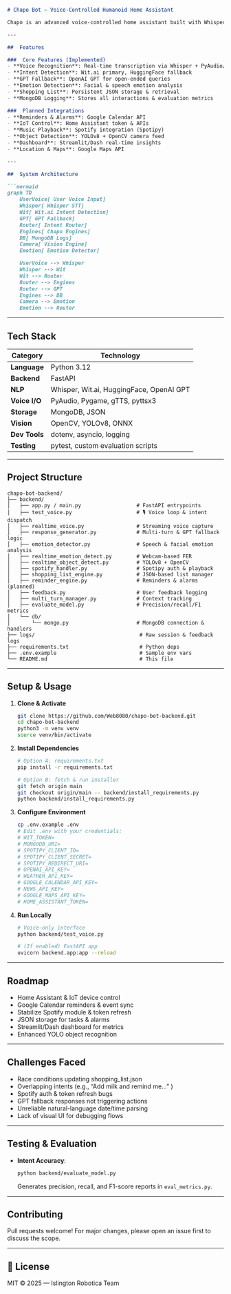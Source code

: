 ````markdown
# Chapo Bot – Voice-Controlled Humanoid Home Assistant

Chapo is an advanced voice-controlled home assistant built with Whisper, Wit.ai, HuggingFace, and modular intent engines. It supports real-time voice interaction, emotion detection, smart home control, music playback, shopping list and reminder management, and more—backed by MongoDB logging and easily extensible with new “engines.”

---

##  Features

###  Core Features (Implemented)
- **Voice Recognition**: Real-time transcription via Whisper + PyAudio/Pygame  
- **Intent Detection**: Wit.ai primary, HuggingFace fallback  
- **GPT Fallback**: OpenAI GPT for open-ended queries  
- **Emotion Detection**: Facial & speech emotion analysis  
- **Shopping List**: Persistent JSON storage & retrieval  
- **MongoDB Logging**: Stores all interactions & evaluation metrics  

###  Planned Integrations
- **Reminders & Alarms**: Google Calendar API  
- **IoT Control**: Home Assistant token & APIs  
- **Music Playback**: Spotify integration (Spotipy)  
- **Object Detection**: YOLOv8 + OpenCV camera feed  
- **Dashboard**: Streamlit/Dash real-time insights  
- **Location & Maps**: Google Maps API  

---

##  System Architecture

```mermaid
graph TD
    UserVoice[ User Voice Input]
    Whisper[ Whisper STT]
    Wit[ Wit.ai Intent Detection]
    GPT[ GPT Fallback]
    Router[ Intent Router]
    Engines[ Chapo Engines]
    DB[ MongoDB Logs]
    Camera[ Vision Engine]
    Emotion[ Emotion Detector]

    UserVoice --> Whisper
    Whisper --> Wit
    Wit --> Router
    Router --> Engines
    Router --> GPT
    Engines --> DB
    Camera --> Emotion
    Emotion --> Router
````

---

##  Tech Stack

| Category      | Technology                               |
| ------------- | ---------------------------------------- |
| **Language**  | Python 3.12                              |
| **Backend**   | FastAPI                                  |
| **NLP**       | Whisper, Wit.ai, HuggingFace, OpenAI GPT |
| **Voice I/O** | PyAudio, Pygame, gTTS, pyttsx3           |
| **Storage**   | MongoDB, JSON                            |
| **Vision**    | OpenCV, YOLOv8, ONNX                     |
| **Dev Tools** | dotenv, asyncio, logging                 |
| **Testing**   | pytest, custom evaluation scripts        |

---

##  Project Structure

```
chapo-bot-backend/
├── backend/
│   ├── app.py / main.py                  # FastAPI entrypoints
│   ├── test_voice.py                     # 🎙️ Voice loop & intent dispatch
│   ├── realtime_voice.py                 # Streaming voice capture
│   ├── response_generator.py             # Multi-turn & GPT fallback logic
│   ├── emotion_detector.py               # Speech & facial emotion analysis
│   ├── realtime_emotion_detect.py        # Webcam-based FER
│   ├── realtime_object_detect.py         # YOLOv8 + OpenCV
│   ├── spotify_handler.py                # Spotipy auth & playback
│   ├── shopping_list_engine.py           # JSON-based list manager
│   ├── reminder_engine.py                # Reminders & alarms (planned)
│   ├── feedback.py                       # User feedback logging
│   ├── multi_turn_manager.py             # Context tracking
│   ├── evaluate_model.py                 # Precision/recall/F1 metrics
│   └── db/
│       └── mongo.py                      # MongoDB connection & handlers
├── logs/                                  # Raw session & feedback logs
├── requirements.txt                       # Python deps
├── .env.example                           # Sample env vars
└── README.md                              # This file
```

---

##  Setup & Usage

1. **Clone & Activate**

   ```bash
   git clone https://github.com/Web8080/chapo-bot-backend.git
   cd chapo-bot-backend
   python3 -m venv venv
   source venv/bin/activate
   ```

2. **Install Dependencies**

   ```bash
   # Option A: requirements.txt
   pip install -r requirements.txt

   # Option B: fetch & run installer
   git fetch origin main
   git checkout origin/main -- backend/install_requirements.py
   python backend/install_requirements.py
   ```

3. **Configure Environment**

   ```bash
   cp .env.example .env
   # Edit .env with your credentials:
   # WIT_TOKEN=
   # MONGODB_URI=
   # SPOTIPY_CLIENT_ID=
   # SPOTIPY_CLIENT_SECRET=
   # SPOTIPY_REDIRECT_URI=
   # OPENAI_API_KEY=
   # WEATHER_API_KEY=
   # GOOGLE_CALENDAR_API_KEY=
   # NEWS_API_KEY=
   # GOOGLE_MAPS_API_KEY=
   # HOME_ASSISTANT_TOKEN=
   ```

4. **Run Locally**

   ```bash
   # Voice-only interface
   python backend/test_voice.py

   # (If enabled) FastAPI app
   uvicorn backend.app:app --reload
   ```

---

##  Roadmap

* Home Assistant & IoT device control
* Google Calendar reminders & event sync
* Stabilize Spotify module & token refresh
* JSON storage for tasks & alarms
* Streamlit/Dash dashboard for metrics
* Enhanced YOLO object recognition

---

##  Challenges Faced

* Race conditions updating shopping\_list.json
* Overlapping intents (e.g., “Add milk and remind me…” )
* Spotify auth & token refresh bugs
* GPT fallback responses not triggering actions
* Unreliable natural-language date/time parsing
* Lack of visual UI for debugging flows

---

##  Testing & Evaluation

* **Intent Accuracy**:

  ```bash
  python backend/evaluate_model.py
  ```

  Generates precision, recall, and F1-score reports in `eval_metrics.py`.

---

##  Contributing

Pull requests welcome! For major changes, please open an issue first to discuss the scope.

---

## 🪪 License

MIT © 2025 — Islington Robotica Team

```
```
